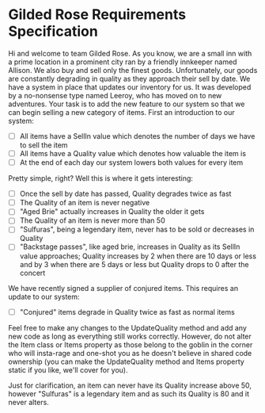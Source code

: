 # Gilded Rose Requirements Specification

Hi and welcome to team Gilded Rose. As you know, we are a small inn with a prime location in a
prominent city ran by a friendly innkeeper named Allison. We also buy and sell only the finest goods.
Unfortunately, our goods are constantly degrading in quality as they approach their sell by date. We
have a system in place that updates our inventory for us. It was developed by a no-nonsense type named
Leeroy, who has moved on to new adventures. Your task is to add the new feature to our system so that
we can begin selling a new category of items. First an introduction to our system:

- [ ] All items have a SellIn value which denotes the number of days we have to sell the item
- [ ] All items have a Quality value which denotes how valuable the item is
- [ ] At the end of each day our system lowers both values for every item

Pretty simple, right? Well this is where it gets interesting:

- [ ] Once the sell by date has passed, Quality degrades twice as fast
- [ ] The Quality of an item is never negative
- [ ] "Aged Brie" actually increases in Quality the older it gets
- [ ] The Quality of an item is never more than 50
- [ ] "Sulfuras", being a legendary item, never has to be sold or decreases in Quality
- [ ] "Backstage passes", like aged brie, increases in Quality as its SellIn value approaches;
  Quality increases by 2 when there are 10 days or less and by 3 when there are 5 days or less but
  Quality drops to 0 after the concert

We have recently signed a supplier of conjured items. This requires an update to our system:

- [ ] "Conjured" items degrade in Quality twice as fast as normal items

Feel free to make any changes to the UpdateQuality method and add any new code as long as everything
still works correctly. However, do not alter the Item class or Items property as those belong to the
goblin in the corner who will insta-rage and one-shot you as he doesn't believe in shared code
ownership (you can make the UpdateQuality method and Items property static if you like, we'll cover
for you).

Just for clarification, an item can never have its Quality increase above 50, however "Sulfuras" is a
legendary item and as such its Quality is 80 and it never alters.
